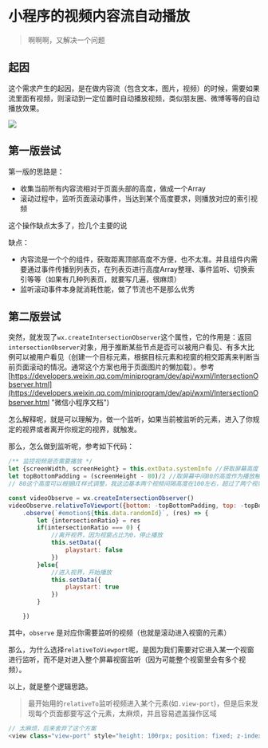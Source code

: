 # 小程序的视频内容流自动播放

> 啊啊啊，又解决一个问题

## 起因

这个需求产生的起因，是在做内容流（包含文本，图片，视频）的时候，需要如果流里面有视频，则滚动到一定位置时自动播放视频，类似朋友圈、微博等等的自动播放效果。

![](/img/mini-video-auto-play.png)

## 第一版尝试

第一版的思路是：

* 收集当前所有内容流相对于页面头部的高度，做成一个Array
* 滚动过程中，监听页面滚动事件，当达到某个高度要求，则播放对应的索引视频

这个操作缺点太多了，捡几个主要的说

缺点：

* 内容流是一个个的组件，获取距离顶部高度不方便，也不太准。并且组件内需要通过事件传播到列表页，在列表页进行高度Array整理、事件监听、切换索引等等（如果有几种列表页，就要写几遍，很麻烦）
* 监听滚动事件本身就消耗性能，做了节流也不是那么优秀

## 第二版尝试

突然，就发现了`wx.createIntersectionObserver`这个属性，它的作用是：返回`intersectionObserver`对象，用于推断某些节点是否可以被用户看见、有多大比例可以被用户看见（创建一个目标元素，根据目标元素和视窗的相交距离来判断当前页面滚动的情况。通常这个方案也用于页面图片的懒加载）。参考[https://developers.weixin.qq.com/miniprogram/dev/api/wxml/IntersectionObserver.html](https://developers.weixin.qq.com/miniprogram/dev/api/wxml/IntersectionObserver.html "微信小程序文档")

怎么解释呢，就是可以理解为，做一个监听，如果当前被监听的元素，进入了你规定的视界或者离开你规定的视界，就触发。

那么，怎么做到监听呢，参考如下代码：

```js
/** 监控视频是否需要播放 */
let {screenWidth, screenHeight} = this.extData.systemInfo //获取屏幕高度
let topBottomPadding = (screenHeight - 80)/2 //取屏幕中间80的高度作为播放触发区域，然后计算上下视窗的高度 topBottomPadding
// 80这个高度可以根据UI样式调整，我这边基本两个视频间隔高度在100左右，超过了两个视频之间的间隔，就会冲突，两个视频会同时播放，不建议过大

const videoObserve = wx.createIntersectionObserver()
videoObserve.relativeToViewport({bottom: -topBottomPadding, top: -topBottomPadding})
    .observe(`#emotion${this.data.randomId}`, (res) => {
        let {intersectionRatio} = res
        if(intersectionRatio === 0) {
            //离开视界，因为视窗占比为0，停止播放
            this.setData({
                playstart: false
            })
        }else{
            //进入视界，开始播放
            this.setData({
                playstart: true
            })
        }

    })
```

其中，`observe` 是对应你需要监听的视频（也就是滚动进入视窗的元素）

那么，为什么选择`relativeToViewport`呢，是因为我们需要对它进入某一个视窗进行监听，而不是对进入整个屏幕视窗监听（因为可能整个视窗里会有多个视频）。

以上，就是整个逻辑思路。

> 最开始用的`relativeTo`监听视频进入某个元素(如`.view-port`)，但是后来发现每个页面都要写这个元素，太麻烦，并且容易遮盖操作区域
```js
// 太麻烦，后来舍弃了这个方案
<view class="view-port" style="height: 100rpx; position: fixed; z-index: 1;width: 100%;letf:0;top:50%;transform: translateY(-50%);"></view>
```

